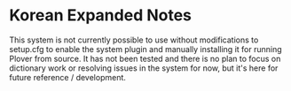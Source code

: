 # Korean Expanded Notes

This system is not currently possible to use without modifications to setup.cfg to enable the system plugin and manually installing it for running Plover from source. It has not been tested and there is no plan to focus on dictionary work or resolving issues in the system for now, but it's here for future reference / development.
